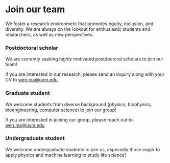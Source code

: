 # <i class="fas fa-hands-helping"></i>
# Join our team

We foster a research environment that promotes equity, inclusion, and diversity. We are always on the lookout for enthusiastic students and researchers, as well as new perspectives.


### Postdoctoral scholar
We are currently seeking highly motivated postdoctoral scholars to join our team!

If you are interested in our research, please send an inquiry along with your CV to [wen.ma@uvm.edu](mailto:wen.ma@uvm.edu).


### Graduate student
We welcome students from diverse background (physics, biophysics, bioengineering, computer science) to join our group!

If you are interested in joining our group, please reach out to [wen.ma@uvm.edu](mailto:wen.ma@uvm.edu)

### Undergraduate student
We welcome undergraduate students to join us, especially those eager to apply physics and machine learning to study life science!


